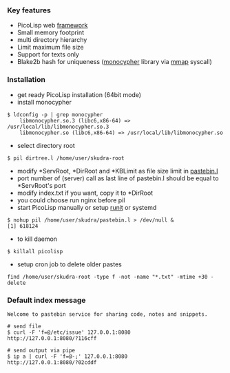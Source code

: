 ### Key features
* PicoLisp web [framework](http://software-lab.de/doc/app.html)
* Small memory footprint
* multi directory hierarchy
* Limit maximum file size
* Support for texts only
* Blake2b hash for uniqueness ([monocypher](https://monocypher.org) library
via [mmap](https://en.wikipedia.org/wiki/Mmap) syscall)

### Installation
* get ready PicoLisp installation (64bit mode)
* install monocypher
```
$ ldconfig -p | grep monocypher
    libmonocypher.so.3 (libc6,x86-64) => /usr/local/lib/libmonocypher.so.3
    libmonocypher.so (libc6,x86-64) => /usr/local/lib/libmonocypher.so
```
* select directory root
```
$ pil dirtree.l /home/user/skudra-root
```
* modify *ServRoot, *DirRoot and *KBLimit as file size limit in [pastebin.l](pastebin.l)
* port number of (server) call as last line of pastebin.l should be equal to *ServRoot's port
* modify index.txt if you want, copy it to *DirRoot
* you could choose run nginx before pil
* start PicoLisp manually or setup [runit](http://smarden.org/runit/) or systemd
```
$ nohup pil /home/user/skudra/pastebin.l > /dev/null &
[1] 618124
```
* to kill daemon
```
$ killall picolisp
```
* setup cron job to delete older pastes
```
find /home/user/skudra-root -type f -not -name "*.txt" -mtime +30 -delete
```

### Default index message
```
Welcome to pastebin service for sharing code, notes and snippets.

# send file
$ curl -F 'f=@/etc/issue' 127.0.0.1:8080
http://127.0.0.1:8080/?116cff

# send output via pipe
$ ip a | curl -F 'f=@-;' 127.0.0.1:8080
http://127.0.0.1:8080/?02cddf
```

